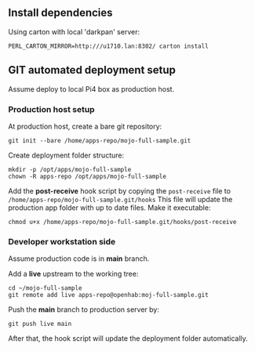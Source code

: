 ## Install dependencies

Using carton with local 'darkpan' server:

    PERL_CARTON_MIRROR=http:///u1710.lan:8302/ carton install

## GIT automated deployment setup

Assume deploy to local Pi4 box as production host.
### Production host setup

At production host, create a bare git repository:

    git init --bare /home/apps-repo/mojo-full-sample.git

Create deployment folder structure:

    mkdir -p /opt/apps/mojo-full-sample
    chown -R apps-repo /opt/apps/mojo-full-sample

Add the **post-receive** hook script by copying the `post-receive` file to `/home/apps-repo/mojo-full-sample.git/hooks`
This file will update the production app folder with up to date files. Make it executable:

    chmod u+x /home/apps-repo/mojo-full-sample.git/hooks/post-receive

### Developer workstation side

Assume production code is in **main** branch.

Add a **live** upstream to the working tree:

    cd ~/mojo-full-sample
    git remote add live apps-repo@openhab:moj-full-sample.git

Push the **main** branch to production server by:

    git push live main

After that, the hook script will update the deployment folder automatically.




